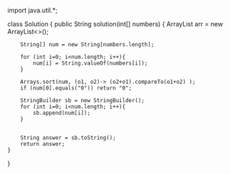 import java.util.*;

class Solution {
    public String solution(int[] numbers) {
        ArrayList<Integer> arr = new ArrayList<>();
        
        String[] num = new String[numbers.length];
        
        for (int i=0; i<num.length; i++){
            num[i] = String.valueOf(numbers[i]);
        }
        
        Arrays.sort(num, (o1, o2)-> (o2+o1).compareTo(o1+o2) );
        if (num[0].equals("0")) return "0";
        
        StringBuilder sb = new StringBuilder();
        for (int i=0; i<num.length; i++){
            sb.append(num[i]);
        }
        
        
        String answer = sb.toString();
        return answer;
    }
}
